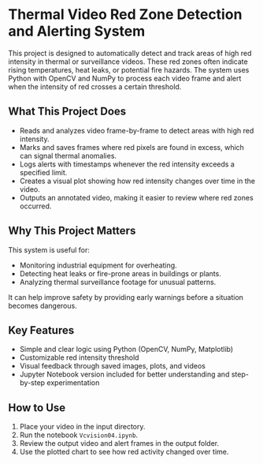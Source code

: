 
# Thermal Video Red Zone Detection and Alerting System

This project is designed to automatically detect and track areas of high red intensity in thermal or surveillance videos. These red zones often indicate rising temperatures, heat leaks, or potential fire hazards. The system uses Python with OpenCV and NumPy to process each video frame and alert when the intensity of red crosses a certain threshold.

## What This Project Does

- Reads and analyzes video frame-by-frame to detect areas with high red intensity.
- Marks and saves frames where red pixels are found in excess, which can signal thermal anomalies.
- Logs alerts with timestamps whenever the red intensity exceeds a specified limit.
- Creates a visual plot showing how red intensity changes over time in the video.
- Outputs an annotated video, making it easier to review where red zones occurred.

## Why This Project Matters

This system is useful for:
- Monitoring industrial equipment for overheating.
- Detecting heat leaks or fire-prone areas in buildings or plants.
- Analyzing thermal surveillance footage for unusual patterns.

It can help improve safety by providing early warnings before a situation becomes dangerous.

## Key Features

- Simple and clear logic using Python (OpenCV, NumPy, Matplotlib)
- Customizable red intensity threshold
- Visual feedback through saved images, plots, and videos
- Jupyter Notebook version included for better understanding and step-by-step experimentation

## How to Use

1. Place your video in the input directory.
2. Run the notebook `Vcvision04.ipynb`.
3. Review the output video and alert frames in the output folder.
4. Use the plotted chart to see how red activity changed over time.
